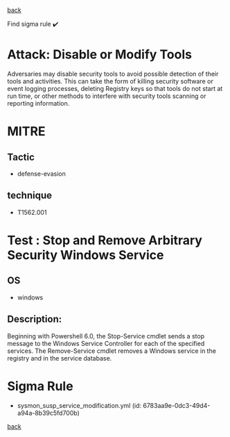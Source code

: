 
[back](../index.md)

Find sigma rule :heavy_check_mark: 

# Attack: Disable or Modify Tools 

Adversaries may disable security tools to avoid possible detection of their tools and activities. This can take the form of killing security software or event logging processes, deleting Registry keys so that tools do not start at run time, or other methods to interfere with security tools scanning or reporting information.

# MITRE
## Tactic
  - defense-evasion


## technique
  - T1562.001


# Test : Stop and Remove Arbitrary Security Windows Service
## OS
  - windows


## Description:
Beginning with Powershell 6.0, the Stop-Service cmdlet sends a stop message to the Windows Service Controller for each of the specified services. The Remove-Service cmdlet removes a Windows service in the registry and in the service database.


# Sigma Rule
 - sysmon_susp_service_modification.yml (id: 6783aa9e-0dc3-49d4-a94a-8b39c5fd700b)



[back](../index.md)
